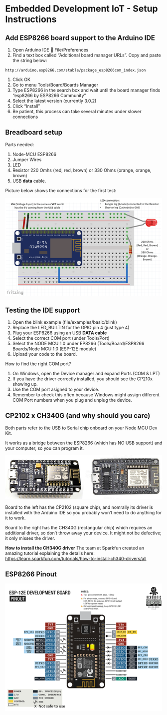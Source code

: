 # Embedded Development IoT - Setup Instructions

## Add ESP8266 board support to the Arduino IDE

1. Open Arduino IDE  File/Preferences
1. Find a text box called “Additional board manager URLs”. Copy and paste the string below:
```
http://arduino.esp8266.com/stable/package_esp8266com_index.json

```
1. Click OK
1. Go to menu Tools/Board/Boards Manager
1. Type ESP8266 in the search box and wait until the board manager finds “esp8266 by ESP8266 Community”
1. Select the latest version (currently 3.0.2)
1. Click “Install”
1. Be patient, this process can take several minutes under slower connections

## Breadboard setup

Parts needed:

1. Node-MCU ESP8266
1. Jumper Wires
1. LED
1. Resistor 220 Omhs (red, red, brown) or 330 Ohms (orange, orange, brown)
1. USB **data** cable.

Picture below shows the connections for the first test:

![Toolchain](Images/setup.png)

## Testing the IDE support

1. Open the blink example (file/examples/basic/blink) 
1. Replace the LED_BUILTIN for the GPIO pin 4 (just type 4)
1. Plug your ESP8266 using an USB **DATA cable**
1. Select the correct COM port (under Tools/Port)
1. Select the NODE MCU 1.0 under EP8266 (Tools/Board/ESP8266 Boards/Node MCU 1.0 (ESP-12E module)
1. Upload your code to the board.

How to find the right COM port?

1. On Windows, open the Device manager and expand Ports (COM & LPT)
1. If you have the driver correctly installed, you should see the CP210x showing up.
1. Use the COM port asigned to your device. 
1. Remember to check this often because Windows might assign different COM Port numbers when you plug and unplug the device.

## CP2102 x CH340G (and why should you care)

Both parts refer to the USB to Serial chip onboard on your Node MCU Dev Kit. 

It works as a bridge between the ESP8266 (which has NO USB support)  and your computer, so you can program it. 

![Toolchain](Images/boards.png)


Board to the left has the CP2102 (square chip), and nomrally its driver is installed with the Arduino IDE so you probably won’t need to do anything for it to work.

Board to the right has the CH340G (rectangular chip) which requires an additional driver, so don’t throw away your device. It might not be defective; it only misses the driver. 

**How to install the CH340G driver** The team at Sparkfun created an amazing tutorial explaining the details here: https://learn.sparkfun.com/tutorials/how-to-install-ch340-drivers/all 


## ESP8266 Pinout

![Toolchain](Images/pinout.png)
